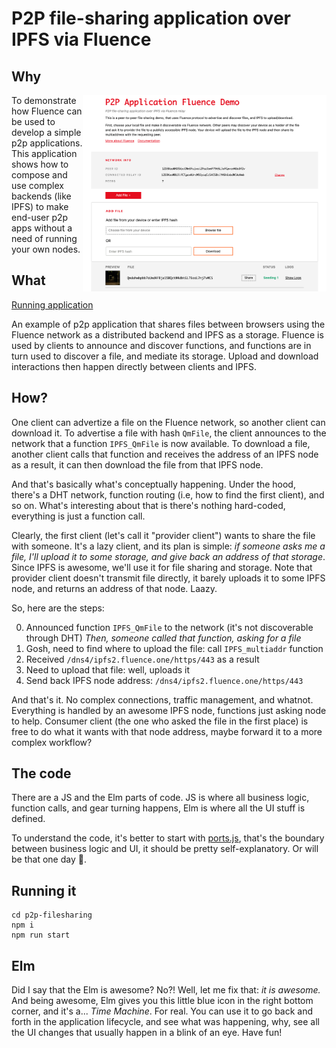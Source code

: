 # P2P file-sharing application over IPFS via Fluence

## Why
<img align="right" width="390" src="https://raw.githubusercontent.com/fluencelabs/p2p-fileshare/readme/p2p-fileshare.png"/>

To demonstrate how Fluence can be used to develop a simple p2p applications. This application shows how to compose and use complex backends (like IPFS) to make end-user p2p apps without a need of running your own nodes.

## What

[Running application](https://relay01.fluence.dev)

An example of p2p application that shares files between browsers using the Fluence network as a distributed backend and IPFS as a storage. Fluence is used by clients to announce and discover functions, and functions are in turn used to discover a file, and mediate its storage. Upload and download interactions then happen directly between clients and IPFS.

## How?
One client can advertize a file on the Fluence network, so another client can download it. To advertise a file with hash `QmFile`, the client announces to the network that a function `IPFS_QmFile` is now available. To download a file, another client calls that function and receives the address of an IPFS node as a result, it can then download the file from that IPFS node.

And that's basically what's conceptually happening. Under the hood, there's a DHT network, function routing (i.e, how to find the first client), and so on. What's interesting about that is there's nothing hard-coded, everything is just a function call.

Clearly, the first client (let's call it "provider client") wants to share the file with someone. It's a lazy client, and its plan is simple: *if someone asks me a file, I'll upload it to some storage, and give back an address of that storage*. Since IPFS is awesome, we'll use it for file sharing and storage. Note that provider client doesn't transmit file directly, it barely uploads it to some IPFS node, and returns an address of that node. Laazy. 

So, here are the steps:

0. Announced function `IPFS_QmFile` to the network (it's not discoverable through DHT)
*Then, someone called that function, asking for a file*
1. Gosh, need to find where to upload the file: call `IPFS_multiaddr` function
2. Received `/dns4/ipfs2.fluence.one/https/443` as a result
3. Need to upload that file: well, uploads it
4. Send back IPFS node address: `/dns4/ipfs2.fluence.one/https/443`

And that's it. No complex connections, traffic management, and whatnot. Everything is handled by an awesome IPFS node, functions just asking node to help. Consumer client (the one who asked the file in the first place) is free to do what it wants with that node address, maybe forward it to a more complex workflow?

## The code
There are a JS and the Elm parts of code. JS is where all business logic, function calls, and gear turning happens, Elm is where all the UI stuff is defined. 

To understand the code, it's better to start with [ports.js](src/ports.js), that's the boundary between business logic and UI, it should be pretty self-explanatory. Or will be that one day 🙏.

## Running it
```
cd p2p-filesharing
npm i
npm run start
```


## Elm
Did I say that the Elm is awesome? No?! Well, let me fix that: *it is awesome.* And being awesome, Elm gives you this little blue icon in the right bottom corner, and it's a... *Time Machine*. For real. You can use it to go back and forth in the application lifecycle, and see what was happening, why, see all the UI changes that usually happen in a blink of an eye. Have fun!